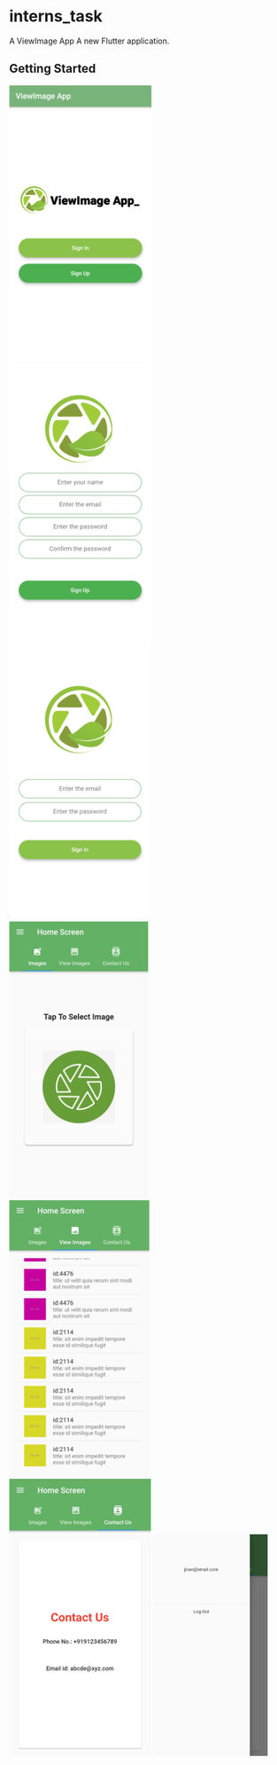 # interns_task
A ViewImage App
A new Flutter application.

## Getting Started

<img src="images/welcome_screen.jpeg" height=500>   <img src="images/sign_up.jpeg" height=500>
<img src="images/sign_in.jpeg" height=500>   <img src="images/select_image.jpeg" height=500>
<img src="images/view_images.jpeg" height=500>   <img src="images/contact.jpeg" height=500>
<img src="images/drawer.jpeg" height=400>
